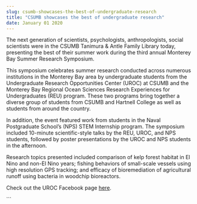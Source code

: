 ```yaml
---
slug: csumb-showcases-the-best-of-undergraduate-research
title: "CSUMB showcases the best of undergraduate research"
date: January 01 2020
---
```


 
<p>
  The next generation of scientists, psychologists, anthropologists, social
  scientists were in the CSUMB Tanimura &amp; Antle Family Library today,
  presenting the best of their summer work during the third annual Monterey Bay
  Summer Research Symposium.
</p>
<p>
  This symposium celebrates summer research conducted across numerous
  institutions in the Monterey Bay area by undergraduate students from the
  Undergraduate Research Opportunities Center &#40;UROC&#41; at CSUMB and the
  Monterey Bay Regional Ocean Sciences Research Experiences for Undergraduates
  &#40;REU&#41; program. These two programs bring together a diverse group of
  students from CSUMB and Hartnell College as well as students from around the
  country.
</p>
<p>
  In addition, the event featured work from students in the Naval Postgraduate
  School’s &#40;NPS&#41; STEM Internship program. The symposium included
  10&#45;minute scientific&#45;style talks by the REU, UROC, and NPS students,
  followed by poster presentations by the UROC and NPS students in the
  afternoon.
</p>
<p>
  Research topics presented included comparison of kelp forest habitat in El
  Nino and non&#45;El Nino years; fishing behaviors of small&#45;scale vessels
  using high resolution GPS tracking; and efficacy of bioremediation of
  agricultural runoff using bacteria in woodchip bioreactors.
</p>
<p>
  Check out the UROC Facebook page
  <a href="https://www.facebook.com/uroc.csumb/?fref=ts">here</a>.
</p>
```
